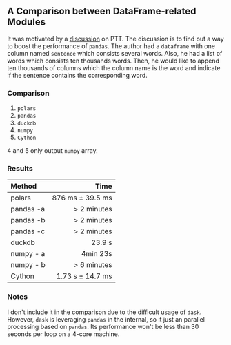 ## A Comparison between DataFrame-related Modules

It was motivated by a [discussion](https://www.ptt.cc/bbs/Python/M.1684059240.A.3FF.html) on PTT.
The discussion is to find out a way to boost the performance of `pandas`.
The author had a `dataframe` with one column named `sentence` which consists several words.
Also, he had a list of words which consists ten thousands words.
Then, he would like to append ten thousands of columns which the column name is the word and indicate if the sentence contains the corresponding word.

### Comparison

1. `polars`
2. `pandas`
3. `duckdb`
4. `numpy`
5. `Cython`

4 and 5 only output `numpy` array.

### Results

| Method | Time |
| :----- | ----: |
| polars | 876 ms ± 39.5 ms |
| pandas -a | > 2 minutes  |
| pandas -b | > 2 minutes  |
| pandas -c | > 2 minutes  |
| duckdb    | 23.9 s       |
| numpy - a | 4min 23s     |
| numpy - b | > 6 minutes  |
| Cython    | 1.73 s ± 14.7 ms |

### Notes

I don't include it in the comparison due to the difficult usage of `dask`.
However, `dask` is leveraging `pandas` in the internal, so it just an parallel processing based on `pandas`.
Its performance won't be less than 30 seconds per loop on a 4-core machine.
